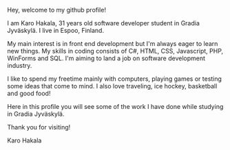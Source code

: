 Hey, welcome to my github profile!

I am Karo Hakala, 31 years old software developer student in Gradia Jyväskylä. I live in Espoo, Finland. 

My main interest is in front end development but I'm always eager to learn new things. 
My skills in coding consists of C#, HTML, CSS, Javascript, PHP, WinForms and SQL.
I'm aiming to land a job on software development industry.

I like to spend my freetime mainly with computers, playing games or testing some ideas that come to mind. 
I also love traveling, ice hockey, basketball and good food!

Here in this profile you will see some of the work I have done while studying in Gradia Jyväskylä.

Thank you for visiting!

Karo Hakala


<!---
hakalakaro/hakalakaro is a ✨ special ✨ repository because its `README.md` (this file) appears on your GitHub profile.
You can click the Preview link to take a look at your changes.
--->
